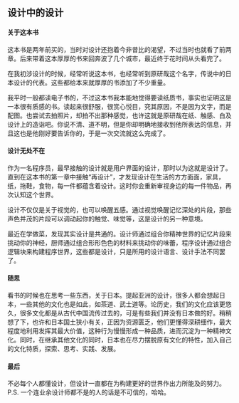 ## 设计中的设计

#### 关于这本书

这本书是两年前买的，当时对设计还抱着今非昔比的渴望，不过当时也就看了前两章。后来带着这本厚厚的书来回奔波了几个城市，最近终于花时间从头看完了。

在我初涉设计的时候，经常听说这本书，也经常听到原研哉这个名字，传说中的日本设计的代表。这些都给本来就厚厚的书添加了不少重量。

我平时一般都读电子书的，不过这本书我本能地觉得要读纸质书，事实也证明这是一本很有质感的书。读起来很舒服，很赏心悦目，究其原因，不是因为文字，而是配图。也尝试去拍照片，却拍不出那种感觉，也许这就是原研哉在纸、触感、白及设计上的造诣吧。你说不清、道不明，但是你却明确地接收到他所表达的信息，并且这也是他刚好要告诉你的，于是一次交流就这么完成了。

#### 设计无处不在

作为一名程序员，最早接触的设计就是用户界面的设计，那时以为这就是设计了。直到在这本书的第一章中接触“再设计”，才发现设计在生活的方方面面，家具，纸，拖鞋，食物，每一件都蕴含着设计。这时你会重新审视身边的每一件物品，再次认知这个世界。

设计不仅仅是关于视觉的，也可以唤醒五感。通过视觉唤醒记忆深处的片段，那些声色并茂的片段可以调动起你的触觉、味觉等，这是设计的另一种意境。

最近在学做菜，发现其实设计是共通的。设计师通过组合你精神世界的记忆片段来挑动你的神经，厨师通过组合形形色色的材料来挑动你的味蕾，程序设计通过组合逻辑块来构建程序世界，这些都是设计，只是所用的设计语言、设计手法不同罢了。

#### 随思

看书的时候也在思考一些东西，关于日本。提起亚洲的设计，很多人都会想起日本，一些其他的文化也是如此，如茶道、武士道等。论历史，我们的文化应该更悠久，很多文化都是从古代中国流传过去的，可是有些我们并没有日本做的好。稍稍想了下，也许和日本国土狭小有关，正因为资源匮乏，他们更懂得深耕细作，最大程度地利用发挥其最大价值，这种行为慢慢形成一种品质，进而沉淀为一种精神文化。同时，在继承其他文化的同时，日本也在尽力摆脱原有文化的特性，加入自己的文化特质，探索、思考、实践、发展。

#### 最后

不必每个人都懂设计，但设计一直都在为构建更好的世界作出力所能及的努力。
P.S. 一个连业余设计师都不是的人的话是不可信的，哈哈。

